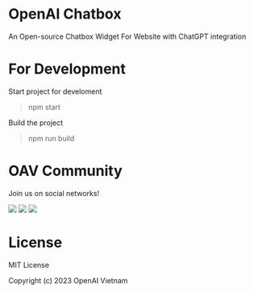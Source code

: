 # OpenAI Chatbox

An Open-source Chatbox Widget For Website with ChatGPT integration

# For Development

Start project for develoment

> npm start

Build the project

> npm run build

# OAV Community

Join us on social networks!

[<img src="https://img.shields.io/badge/Facebook-1877F2?style=for-the-badge&logo=facebook&logoColor=white">](https://facebook.com/groups/openaivnofficial)
[<img src="https://img.shields.io/badge/Telegram-2CA5E0?style=for-the-badge&logo=telegram&logoColor=white">](https://t.me/OpenAI_VN)
[<img src="https://img.shields.io/badge/Discord-5865F2?style=for-the-badge&logo=discord&logoColor=white">](https://discord.gg/2NMK8hhDxx)

# License

MIT License

Copyright (c) 2023 OpenAI Vietnam
